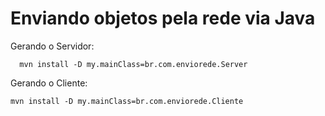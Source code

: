 # Enviando objetos pela rede via Java

Gerando o Servidor:
```
  mvn install -D my.mainClass=br.com.enviorede.Server
```

Gerando o Cliente:
```
mvn install -D my.mainClass=br.com.enviorede.Cliente
```



